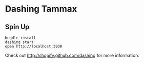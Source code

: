 # Dashing Tammax

## Spin Up

```
bundle install
dashing start
open http://localhost:3030
```

Check out http://shopify.github.com/dashing for more information.
